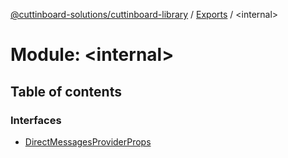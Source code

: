 [@cuttinboard-solutions/cuttinboard-library](../README.md) / [Exports](../modules.md) / <internal\>

# Module: <internal\>

## Table of contents

### Interfaces

- [DirectMessagesProviderProps](../interfaces/internal_-3.DirectMessagesProviderProps.md)
